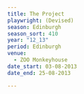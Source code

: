 ```yaml
---
title: The Project
playwright: (Devised)
season: Edinburgh
season_sort: 410
year: "12_13"
period: Edinburgh
venue:
  - ZOO Monkeyhouse
date_start: 03-08-2013
date_end: 25-08-2013

---
```


